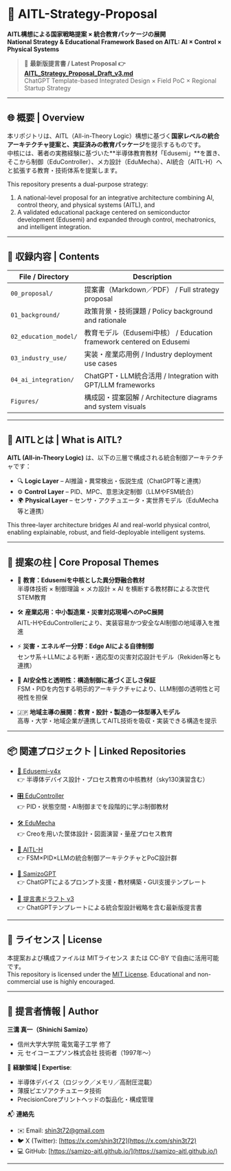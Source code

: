 # 📘 AITL-Strategy-Proposal

**AITL構想による国家戦略提案 × 統合教育パッケージの展開**  
**National Strategy & Educational Framework Based on AITL: AI × Control × Physical Systems**

> 📄 **最新版提言書 / Latest Proposal 👉 [AITL_Strategy_Proposal_Draft_v3.md](./AITL_Strategy_Proposal_Draft_v3.md)**  
> ChatGPT Template-based Integrated Design × Field PoC × Regional Startup Strategy

---

## 🌐 概要 | Overview

本リポジトリは、AITL（All-in-Theory Logic）構想に基づく**国家レベルの統合アーキテクチャ提案と、実証済みの教育パッケージ**を提示するものです。  
中核には、著者の実務経験に基づいた**半導体教育教材「Edusemi」**を置き、そこから制御（EduController）、メカ設計（EduMecha）、AI統合（AITL-H）へと拡張する教育・技術体系を提案します。

This repository presents a dual-purpose strategy:  
1) A national-level proposal for an integrative architecture combining AI, control theory, and physical systems (AITL), and  
2) A validated educational package centered on semiconductor development (Edusemi) and expanded through control, mechatronics, and intelligent integration.

---

## 📑 収録内容 | Contents

| File / Directory | Description |
|------------------|-------------|
| `00_proposal/` | 提案書（Markdown／PDF） / Full strategy proposal |
| `01_background/` | 政策背景・技術課題 / Policy background and rationale |
| `02_education_model/` | 教育モデル（Edusemi中核） / Education framework centered on Edusemi |
| `03_industry_use/` | 実装・産業応用例 / Industry deployment use cases |
| `04_ai_integration/` | ChatGPT・LLM統合活用 / Integration with GPT/LLM frameworks |
| `Figures/` | 構成図・提案図解 / Architecture diagrams and system visuals |

---

## 🧠 AITLとは | What is AITL?

**AITL (All-in-Theory Logic)** は、以下の三層で構成される統合制御アーキテクチャです：

- 🔍 **Logic Layer** – AI推論・異常検出・仮説生成（ChatGPT等と連携）  
- ⚙️ **Control Layer** – PID、MPC、意思決定制御（LLMやFSM統合）  
- 🌍 **Physical Layer** – センサ・アクチュエータ・実世界モデル（EduMecha等と連携）

This three-layer architecture bridges AI and real-world physical control, enabling explainable, robust, and field-deployable intelligent systems.

---

## 📌 提案の柱 | Core Proposal Themes

- 🏫 **教育：Edusemiを中核とした異分野融合教材**  
  半導体技術 × 制御理論 × メカ設計 × AI を横断する教材群による次世代STEM教育

- 🛠 **産業応用：中小製造業・災害対応現場へのPoC展開**  
  AITL-HやEduControllerにより、実装容易かつ安全なAI制御の地域導入を推進

- ⚡ **災害・エネルギー分野：Edge AIによる自律制御**  
  センサ系＋LLMによる判断・適応型の災害対応設計モデル（Rekiden等とも連携）

- 🧠 **AI安全性と透明性：構造制御に基づく正しさ保証**  
  FSM・PIDを内包する明示的アーキテクチャにより、LLM制御の透明性と可視性を担保

- 🇯🇵 **地域主導の展開：教育・設計・製造の一体型導入モデル**  
  高専・大学・地域企業が連携してAITL技術を吸収・実装できる構造を提示

---

## 📦 関連プロジェクト | Linked Repositories

- [📘 Edusemi-v4x](https://github.com/Samizo-AITL/Edusemi-v4x)  
  👉 半導体デバイス設計・プロセス教育の中核教材（sky130演習含む）

- [🎛 EduController](https://github.com/Samizo-AITL/EduController)  
  👉 PID・状態空間・AI制御までを段階的に学ぶ制御教材

- [🛠 EduMecha](https://github.com/Samizo-AITL/EduMecha)  
  👉 Creoを用いた筐体設計・図面演習・量産プロセス教育

- [🤖 AITL-H](https://github.com/Samizo-AITL/AITL-H)  
  👉 FSM×PID×LLMの統合制御アーキテクチャとPoC設計群

- [🧠 SamizoGPT](https://github.com/Samizo-AITL/SamizoGPT)  
  👉 ChatGPTによるプロンプト支援・教材構築・GUI支援テンプレート

- [📄 提言書ドラフト v3](./AITL_Strategy_Proposal_Draft_v3.md)  
  👉 ChatGPTテンプレートによる統合型設計戦略を含む最新版提言書

---

## 🔖 ライセンス | License

本提案および構成ファイルは MITライセンス または CC-BY で自由に活用可能です。  
This repository is licensed under the [MIT License](./LICENSE). Educational and non-commercial use is highly encouraged.

---

## 👤 提言者情報 | Author

**三溝 真一（Shinichi Samizo）**  
- 信州大学大学院 電気電子工学 修了  
- 元 セイコーエプソン株式会社 技術者（1997年〜）

📌 **経験領域 | Expertise**:  
- 半導体デバイス（ロジック／メモリ／高耐圧混載）  
- 薄膜ピエゾアクチュエータ技術  
- PrecisionCoreプリントヘッドの製品化・構成管理  

📬 **連絡先**
- ✉️ Email: [shin3t72@gmail.com](mailto:shin3t72@gmail.com)  
- 🐦 X (Twitter): [https://x.com/shin3t72](https://x.com/shin3t72)  
- 💻 GitHub: [https://samizo-aitl.github.io/](https://samizo-aitl.github.io/)

---
